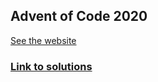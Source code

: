 ## Advent of Code 2020

[See the website](https://adventofcode.com/2020)

### [Link to solutions](https://akshaypopat.github.io/Advent-of-Code-2020/)

